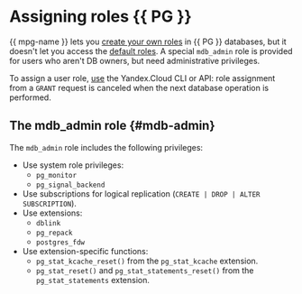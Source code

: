 # Assigning roles {{ PG }}

{{ mpg-name }} lets you [create your own roles](https://www.postgresql.org/docs/current/sql-createrole.html) in {{ PG }} databases, but it doesn't let you access the [default roles](https://www.postgresql.org/docs/current/default-roles.html). A special `mdb_admin` role is provided for users who aren't DB owners, but need administrative privileges.

To assign a user role, [use](../operations/grant.md) the Yandex.Cloud CLI or API: role assignment from a `GRANT` request is canceled when the next database operation is performed.

## The mdb_admin role {#mdb-admin}

The `mdb_admin` role includes the following privileges:

* Use system role privileges:
  * `pg_monitor`
  * `pg_signal_backend`
* Use subscriptions for logical replication (`CREATE | DROP | ALTER SUBSCRIPTION`).
* Use extensions:
  * `dblink`
  * `pg_repack`
  * `postgres_fdw`
* Use extension-specific functions:
  * `pg_stat_kcache_reset()` from the `pg_stat_kcache` extension.
  * `pg_stat_reset()` and `pg_stat_statements_reset()` from the `pg_stat_statements` extension.

